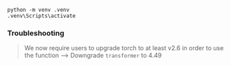 ```
python -m venv .venv
.venv\Scripts\activate
```

### Troubleshooting
>We now require users to upgrade torch to at least v2.6 in order to use the function --> Downgrade `transformer` to 4.49

